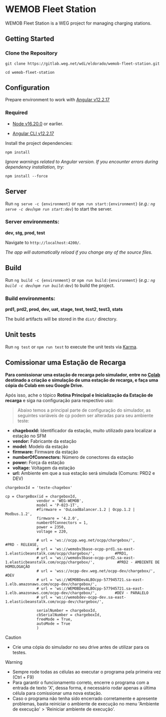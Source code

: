 
# WEMOB Fleet Station

  

WEMOB Fleet Station is a WEG project for managing charging stations.

  

## Getting Started

  

###  Clone the Repository

  

`git clone https://gitlab.weg.net/wdi/eldorado/wemob-fleet-station.git`

`cd wemob-fleet-station`

  

## Configuration

Prepare environment to work with [Angular v12.2.17](https://www.npmjs.com/package/@angular/cli/v/12.2.17)

### Required

- [Node v16.20.0](https://nodejs.org/en/blog/release/v16.20.0) or earlier.

- [Angular CLI v12.2.17](https://www.npmjs.com/package/@angular/cli/v/12.2.17)

Install the project dependencies:

`npm install`

_Ignore warnings related to Angular version. If you encounter errors during dependency installation, try:_

`npm install --force`

## Server

Run `ng serve -c {environment}` or `npm run start:{environment}` (_e.g.: `ng serve -c dev`/`npm run start:dev`_) to start the server.

### Server environments:

**dev,  stg, prod, test**

Navigate to `http://localhost:4200/`.

_The app will automatically reload if you change any of the source files._

## Build

Run `ng build -c {environment}` or `npm run build:{environment}` (_e.g.: `ng build -c dev`/`npm run build:dev`_) to build the project.

### Build environments:

**prd1, prd2, prod, dev, uat, stage, test, test2, test3, stats**

The build artifacts will be stored in the `dist/` directory.

## Unit tests

Run `ng test` or `npm run test` to execute the unit tests via [Karma](https://karma-runner.github.io).

## Comissionar uma Estação de Recarga

**Para comissionar uma estação de recarga pelo simulador, entre no [Colab](https://colab.research.google.com/drive/11KldWVq9n7QA0PgX7pj0Yi-JBo08x6A3#scrollTo=JUvVo8xPK4eQ) destinado a criação e simulação de uma estação de recarga, e faça uma cópia do Colab em seu Google Drive.**

Após isso, ache o tópico **Rotina Principal e Inicialização da Estação de recarga** e siga na configuração para respectivo uso:

> Abaixo temos a principal parte de configuração do simulador, as seguintes variáveis de cp podem ser alteradas para seu ambiente teste:

- **chageboxId:** Identificador da estação, muito utilizado para localizar a estação no SFM
- **vendor:** Fabricante da estação
- **model:** Modelo da estação
- **firmware:** Firmware da estação
- **numberOfConnectors:** Número de conectores da estação
- **power:** Força da estação
- **voltage:** Voltagem da estação
- **url:** Ambiente em que a sua estação será simulada (Comuns: PRD2 e DEV)

```
chargeboxId = 'teste-chagebox'

cp = ChargeBox(id = chargeboxId,
              vendor = 'WEG-WEMOB',
              model = 'P-023-1T',
              #firmware = 'OuLoadBalancer.1.2 | Ocpp.1.2 | Modbus.1.2',
              firmware = '4.2.0',
              numberOfConnectors = 1,
              power = 2350,
              voltage = 220,

              # url = 'ws://ocpp.weg.net/ocpp/chargebox/',                                                 #PRD - RELEASE,
              # url = 'ws://wemobv3base-ocpp-prd1.sa-east-1.elasticbeanstalk.com/ocpp/chargebox/',         #PRD1,
              # url = 'ws://wemobv3base-ocpp-prd2.sa-east-1.elasticbeanstalk.com/ocpp/chargebox/',          #PRD2 - AMBIENTE DE HOMOLOGAÇÂO
              # url = 'wss://ocpp-dev.weg.net/ocpp-dev/chargebox/',          #DEV
              # url = 'ws://WEMOBDevALBOcpp-577945721.sa-east-1.elb.amazonaws.com/ocpp-dev/chargebox/',
              # url = 'ws://WEMOBDevALBOcpp-577945721.sa-east-1.elb.amazonaws.com/ocpp-dev/chargebox/',        #DEV - PARALELO
              # url = 'ws://wemobdev-ocpp-dev.sa-east-1.elasticbeanstalk.com/ocpp-dev/chargebox/',

              serialNumber = chargeboxId,
              cbSerialNumber = chargeboxId,
              freeMode = True,
              autoMode = True
              )
 ```

> [!CAUTION]
> - Crie uma cópia do simulador no seu drive antes de utilizar para os testes.

> [!WARNING]
> - Sempre rode todas as células ao executar o programa pela primeira vez (Ctrl + F9)
> - Para garantir o funcionamento correto, encerre o programa com a entrada de texto 'X', dessa forma, é necessário rodar apenas a última célula para comissionar uma nova estação.
> - Caso o programa não tenha sido encerrado corretamente e apresente problemas, basta reiniciar o ambiente de execução no menu 'Ambiente de execução' > 'Reiniciar ambiente de execução'.
